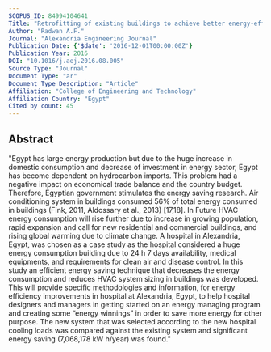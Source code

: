 ```yaml
---
SCOPUS_ID: 84994104641
Title: "Retrofitting of existing buildings to achieve better energy-efficiency in commercial building case study: Hospital in Egypt"
Author: "Radwan A.F."
Journal: "Alexandria Engineering Journal"
Publication Date: {'$date': '2016-12-01T00:00:00Z'}
Publication Year: 2016
DOI: "10.1016/j.aej.2016.08.005"
Source Type: "Journal"
Document Type: "ar"
Document Type Description: "Article"
Affiliation: "College of Engineering and Technology"
Affiliation Country: "Egypt"
Cited by count: 45
---
```


## Abstract
"Egypt has large energy production but due to the huge increase in domestic consumption and decrease of investment in energy sector, Egypt has become dependent on hydrocarbon imports. This problem had a negative impact on economical trade balance and the country budget. Therefore, Egyptian government stimulates the energy saving research. Air conditioning system in buildings consumed 56% of total energy consumed in buildings (Fink, 2011, Aldossary et al., 2013) [17,18]. In Future HVAC energy consumption will rise further due to increase in growing population, rapid expansion and call for new residential and commercial buildings, and rising global warming due to climate change. A hospital in Alexandria, Egypt, was chosen as a case study as the hospital considered a huge energy consumption building due to 24 h 7 days availability, medical equipments, and requirements for clean air and disease control. In this study an efficient energy saving technique that decreases the energy consumption and reduces HVAC system sizing in buildings was developed. This will provide specific methodologies and information, for energy efficiency improvements in hospital at Alexandria, Egypt, to help hospital designers and managers in getting started on an energy managing program and creating some “energy winnings” in order to save more energy for other purpose. The new system that was selected according to the new hospital cooling loads was compared against the existing system and significant energy saving (7,068,178 kW h/year) was found."
